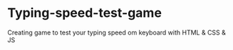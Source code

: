 # Typing-speed-test-game
Creating game to test your typing speed om keyboard with HTML &amp; CSS &amp; JS

